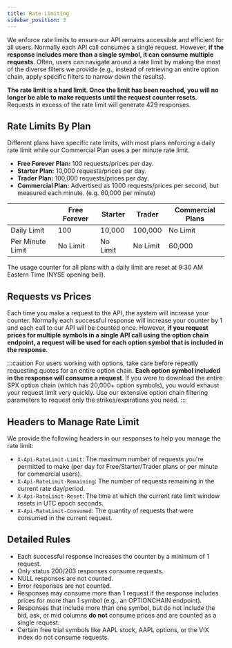 ```yaml
---
title: Rate Limiting
sidebar_position: 3
---
```


We enforce rate limits to ensure our API remains accessible and efficient for all users. Normally each API call consumes a single request. However, **if the response includes more than a single symbol, it can consume multiple requests**. Often, users can navigate around a rate limit by making the most of the diverse filters we provide (e.g., instead of retrieving an entire option chain, apply specific filters to narrow down the results).

**The rate limit is a hard limit. Once the limit has been reached, you will no longer be able to make requests until the request counter resets.** Requests in excess of the rate limit will generate 429 responses.

## Rate Limits By Plan

Different plans have specific rate limits, with most plans enforcing a daily rate limit while our Commercial Plan uses a per minute rate limit.

- **Free Forever Plan:** 100 requests/prices per day.
- **Starter Plan:** 10,000 requests/prices per day.
- **Trader Plan:** 100,000 requests/prices per day.
- **Commercial Plan:** Advertised as 1000 requests/prices per second, but measured each minute. (e.g. 60,000 per minute)

|                  | Free Forever | Starter   | Trader    | Commercial Plans |
|------------------|--------------|-----------|-----------|------------------|
| Daily Limit      | 100          | 10,000    | 100,000   | No Limit         |
| Per Minute Limit | No Limit     | No Limit  | No Limit  | 60,000           |

The usage counter for all plans with a daily limit are reset at 9:30 AM Eastern Time (NYSE opening bell).

## Requests vs Prices
Each time you make a request to the API, the system will increase your counter. Normally each successful response will increase your counter by 1 and each call to our API will be counted once. However, **if you request prices for multiple symbols in a single API call using the option chain endpoint, a request will be used for each option symbol that is included in the response**. 

:::caution 
For users working with options, take care before repeatly requesting quotes for an entire option chain. **Each option symbol included in the response will consume a request**. If you were to download the entire SPX option chain (which has 20,000+ option symbols), you would exhaust your request limit very quickly. Use our extensive option chain filtering parameters to request only the strikes/expirations you need. 
:::

## Headers to Manage Rate Limit
We provide the following headers in our responses to help you manage the rate limit:

- `X-Api-RateLimit-Limit`: The maximum number of requests you're permitted to make (per day for Free/Starter/Trader plans or per minute for commercial users).
- `X-Api-RateLimit-Remaining`: The number of requests remaining in the current rate day/period.
- `X-Api-RateLimit-Reset`: The time at which the current rate limit window resets in UTC epoch seconds.
- `X-Api-RateLimit-Consumed`: The quantity of requests that were consumed in the current request.

## Detailed Rules
- Each successful response increases the counter by a minimum of 1 request.
- Only status 200/203 responses consume requests.
- NULL responses are not counted.
- Error responses are not counted.
- Responses may consume more than 1 request if the response includes prices for more than 1 symbol (e.g., an OPTIONCHAIN endpoint).
- Responses that include more than one symbol, but do not include the bid, ask, or mid columns **do not** consume prices and are counted as a single request.
- Certain free trial symbols like AAPL stock, AAPL options, or the VIX index do not consume requests.
